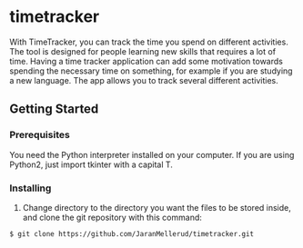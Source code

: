 # timetracker
With TimeTracker, you can track the time you spend on different activities. The tool is designed for people learning new skills that requires a lot of time. Having a time tracker application can add some motivation towards spending the necessary time on something, for example if you are studying a new language. The app allows you to track several different activities.

## Getting Started

### Prerequisites
You need the Python interpreter installed on your computer. If you are using Python2, just import tkinter with a capital T.

### Installing
1. Change directory to the directory you want the files to be stored inside, and clone the git repository with this command:
```
$ git clone https://github.com/JaranMellerud/timetracker.git
```
